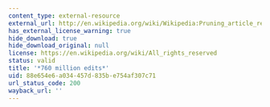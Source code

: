```yaml
---
content_type: external-resource
external_url: http://en.wikipedia.org/wiki/Wikipedia:Pruning_article_revisions
has_external_license_warning: true
hide_download: true
hide_download_original: null
license: https://en.wikipedia.org/wiki/All_rights_reserved
status: valid
title: '*760 million edits*'
uid: 88e654e6-a034-457d-835b-e754af307c71
url_status_code: 200
wayback_url: ''
---
```

